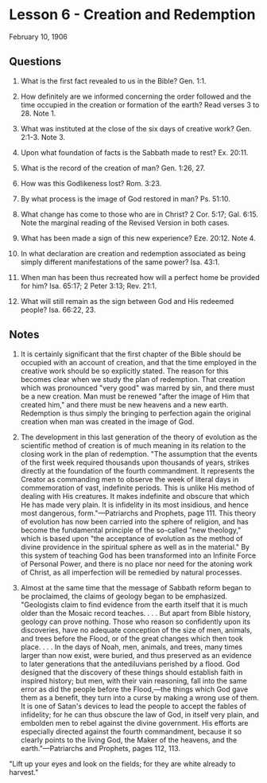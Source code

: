 # Lesson 6 - Creation and Redemption

February 10, 1906

## Questions

1. What is the first fact revealed to us in the Bible? Gen. 1:1.

2. How definitely are we informed concerning the order followed and the time occupied in the creation or formation of the earth? Read verses 3 to 28. Note 1.

3. What was instituted at the close of the six days of creative work? Gen. 2:1-3. Note 3.

4. Upon what foundation of facts is the Sabbath made to rest? Ex. 20:11.

5. What is the record of the creation of man? Gen. 1:26, 27.

6. How was this Godlikeness lost? Rom. 3:23.

7. By what process is the image of God restored in man? Ps. 51:10.

8. What change has come to those who are in Christ? 2 Cor. 5:17; Gal. 6:15. Note the marginal reading of the Revised Version in both cases.

9. What has been made a sign of this new experience? Eze. 20:12. Note 4.

10. In what declaration are creation and redemption associated as being simply different manifestations of the same power? Isa. 43:1.

11. When man has been thus recreated how will a perfect home be provided for him? Isa. 65:17; 2 Peter 3:13; Rev. 21:1.

12. What will still remain as the sign between God and His redeemed people? Isa. 66:22, 23.

## Notes

1. It is certainly significant that the first chapter of the Bible should be occupied with an account of creation, and that the time employed in the creative work should be so explicitly stated. The reason for this becomes clear when we study the plan of redemption. That creation which was pronounced "very good" was marred by sin, and there must be a new creation. Man must be renewed "after the image of Him that created him," and there must be new heavens and a new earth. Redemption is thus simply the bringing to perfection again the original creation when man was created in the image of God.

2. The development in this last generation of the theory of evolution as the scientific method of creation is of much meaning in its relation to the closing work in the plan of redemption. "The assumption that the events of the first week required thousands upon thousands of years, strikes directly at the foundation of the fourth commandment. It represents the Creator as commanding men to observe the week of literal days in commemoration of vast, indefinite periods. This is unlike His method of dealing with His creatures. It makes indefinite and obscure that which He has made very plain. It is infidelity in its most insidious, and hence most dangerous, form."—Patriarchs and Prophets, page 111. This theory of evolution has now been carried into the sphere of religion, and has become the fundamental principle of the so-called "new theology," which is based upon "the acceptance of evolution as the method of divine providence in the spiritual sphere as well as in the material." By this system of teaching God has been transformed into an Infinite Force of Personal Power, and there is no place nor need for the atoning work of Christ, as all imperfection will be remedied by natural processes.

3. Almost at the same time that the message of Sabbath reform began to be proclaimed, the claims of geology began to be emphasized. "Geologists claim to find evidence from the earth itself that it is much older than the Mosaic record teaches. . . . But apart from Bible history, geology can prove nothing. Those who reason so confidently upon its discoveries, have no adequate conception of the size of men, animals, and trees before the Flood, or of the great changes which then took place. . . . In the days of Noah, men, animals, and trees, many times larger than now exist, were buried, and thus preserved as an evidence to later generations that the antediluvians perished by a flood. God designed that the discovery of these things should establish faith in inspired history; but men, with their vain reasoning, fall into the same error as did the people before the Flood,—the things which God gave them as a benefit, they turn into a curse by making a wrong use of them. It is one of Satan's devices to lead the people to accept the fables of infidelity; for he can thus obscure the law of God, in itself very plain, and embolden men to rebel against the divine government. His efforts are especially directed against the fourth commandment, because it so clearly points to the living God, the Maker of the heavens, and the earth."—Patriarchs and Prophets, pages 112, 113.

"Lift up your eyes and look on the fields; for they are white already to harvest."